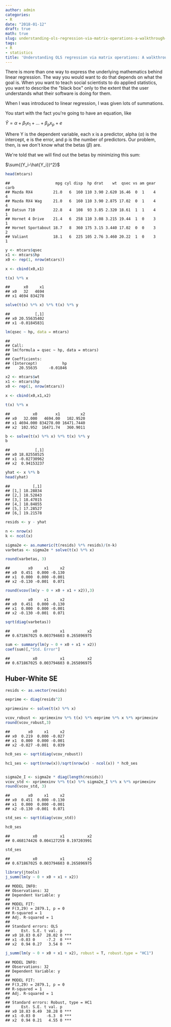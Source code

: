 ```yaml
---
author: admin
categories:
- R
date: "2018-01-12"
draft: true
math: true
slug: understanding-ols-regression-via-matrix-operations-a-walkthrough-in-r
tags:
- R
- statistics
title: 'Understanding OLS regression via matrix operations: A walkthrough in R'
---
```


There is more than one way to express the underlying mathematics behind linear
regression. The way you would want to do that depends on what the goal is. 
When you want to teach social scientists to do applied statistics, you want to
describe the "black box" only to the extent that the user understands what their
software is doing for them. 

When I was introduced to linear regression, I was given lots of summations.

You start with the fact you're going to have an equation, like

$\hat{Y} = \alpha + \beta_1 x_1 + ... + \beta_p x_p + e$

Where Y is the dependent variable, each x is a predictor, alpha ($\alpha$) is
the intercept, e is the error, and p is the number of predictors. Our problem,
then, is we don't know what the betas ($\beta$) are.

We're told that we will find out the betas by minimizing this sum:

$\sum{(Y_i-\hat{Y_i})^2}$




```r
head(mtcars)
```

```
##                    mpg cyl disp  hp drat    wt  qsec vs am gear carb
## Mazda RX4         21.0   6  160 110 3.90 2.620 16.46  0  1    4    4
## Mazda RX4 Wag     21.0   6  160 110 3.90 2.875 17.02  0  1    4    4
## Datsun 710        22.8   4  108  93 3.85 2.320 18.61  1  1    4    1
## Hornet 4 Drive    21.4   6  258 110 3.08 3.215 19.44  1  0    3    1
## Hornet Sportabout 18.7   8  360 175 3.15 3.440 17.02  0  0    3    2
## Valiant           18.1   6  225 105 2.76 3.460 20.22  1  0    3    1
```


```r
y <- mtcars$qsec
x1 <- mtcars$hp
x0 <- rep(1, nrow(mtcars))

x <- cbind(x0,x1)
```




```r
t(x) %*% x
```

```
##      x0     x1
## x0   32   4694
## x1 4694 834278
```


```r
solve(t(x) %*% x) %*% t(x) %*% y
```

```
##           [,1]
## x0 20.55635402
## x1 -0.01845831
```



```r
lm(qsec ~ hp, data = mtcars)
```

```
## 
## Call:
## lm(formula = qsec ~ hp, data = mtcars)
## 
## Coefficients:
## (Intercept)           hp  
##    20.55635     -0.01846
```



```r
x2 <- mtcars$wt
x1 <- mtcars$hp
x0 <- rep(1, nrow(mtcars))

x <- cbind(x0,x1,x2)
```




```r
t(x) %*% x
```

```
##          x0        x1         x2
## x0   32.000   4694.00   102.9520
## x1 4694.000 834278.00 16471.7440
## x2  102.952  16471.74   360.9011
```


```r
b <- solve(t(x) %*% x) %*% t(x) %*% y
b
```

```
##           [,1]
## x0 18.82558525
## x1 -0.02730962
## x2  0.94153237
```




```r
yhat <- x %*% b
head(yhat)
```

```
##          [,1]
## [1,] 18.28834
## [2,] 18.52843
## [3,] 18.47015
## [4,] 18.84855
## [5,] 17.28527
## [6,] 19.21578
```


```r
resids <- y - yhat
```



```r
n <- nrow(x)
k <- ncol(x)

sigma2e <- as.numeric(t(resids) %*% resids)/(n-k)
varbetas <- sigma2e * solve(t(x) %*% x)
```


```r
round(varbetas, 3)
```

```
##        x0     x1     x2
## x0  0.451  0.000 -0.130
## x1  0.000  0.000 -0.001
## x2 -0.130 -0.001  0.071
```

```r
round(vcov(lm(y ~ 0 + x0 + x1 + x2)),3)
```

```
##        x0     x1     x2
## x0  0.451  0.000 -0.130
## x1  0.000  0.000 -0.001
## x2 -0.130 -0.001  0.071
```



```r
sqrt(diag(varbetas))
```

```
##          x0          x1          x2 
## 0.671867025 0.003794603 0.265896975
```

```r
sum <- summary(lm(y ~ 0 + x0 + x1 + x2))
coef(sum)[,"Std. Error"]
```

```
##          x0          x1          x2 
## 0.671867025 0.003794603 0.265896975
```

## Huber-White SE


```r
resids <- as.vector(resids)

eeprime <- diag(resids^2)

xprimexinv <- solve(t(x) %*% x)

vcov_robust <- xprimexinv %*% t(x) %*% eeprime %*% x %*% xprimexinv
round(vcov_robust,3)
```

```
##        x0     x1     x2
## x0  0.219  0.000 -0.027
## x1  0.000  0.000 -0.001
## x2 -0.027 -0.001  0.039
```

```r
hc0_ses <- sqrt(diag(vcov_robust))

hc1_ses <- sqrt(nrow(x))/sqrt(nrow(x) - ncol(x)) * hc0_ses


sigma2e_I <- sigma2e * diag(length(resids))
vcov_std <- xprimexinv %*% t(x) %*% sigma2e_I %*% x %*% xprimexinv
round(vcov_std, 3)
```

```
##        x0     x1     x2
## x0  0.451  0.000 -0.130
## x1  0.000  0.000 -0.001
## x2 -0.130 -0.001  0.071
```

```r
std_ses <- sqrt(diag(vcov_std))

hc0_ses
```

```
##          x0          x1          x2 
## 0.468174426 0.004127259 0.197203991
```

```r
std_ses
```

```
##          x0          x1          x2 
## 0.671867025 0.003794603 0.265896975
```


```r
library(jtools)
j_summ(lm(y ~ 0 + x0 + x1 + x2))
```

```
## MODEL INFO:
## Observations: 32
## Dependent Variable: y
## 
## MODEL FIT: 
## F(3,29) = 2879.1, p = 0
## R-squared = 1
## Adj. R-squared = 1
## 
## Standard errors: OLS 
##     Est. S.E. t val. p    
## x0 18.83 0.67  28.02 0 ***
## x1 -0.03 0     -7.2  0 ***
## x2  0.94 0.27   3.54 0  **
```

```r
j_summ(lm(y ~ 0 + x0 + x1 + x2), robust = T, robust.type = "HC1")
```

```
## MODEL INFO:
## Observations: 32
## Dependent Variable: y
## 
## MODEL FIT: 
## F(3,29) = 2879.1, p = 0
## R-squared = 1
## Adj. R-squared = 1
## 
## Standard errors: Robust, type = HC1
##     Est. S.E. t val. p    
## x0 18.83 0.49  38.28 0 ***
## x1 -0.03 0     -6.3  0 ***
## x2  0.94 0.21   4.55 0 ***
```








